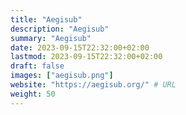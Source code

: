 ```yaml
---
title: "Aegisub"
description: "Aegisub"
summary: "Aegisub"
date: 2023-09-15T22:32:00+02:00
lastmod: 2023-09-15T22:32:00+02:00
draft: false
images: ["aegisub.png"]
website: "https://aegisub.org/" # URL
weight: 50
---
```

